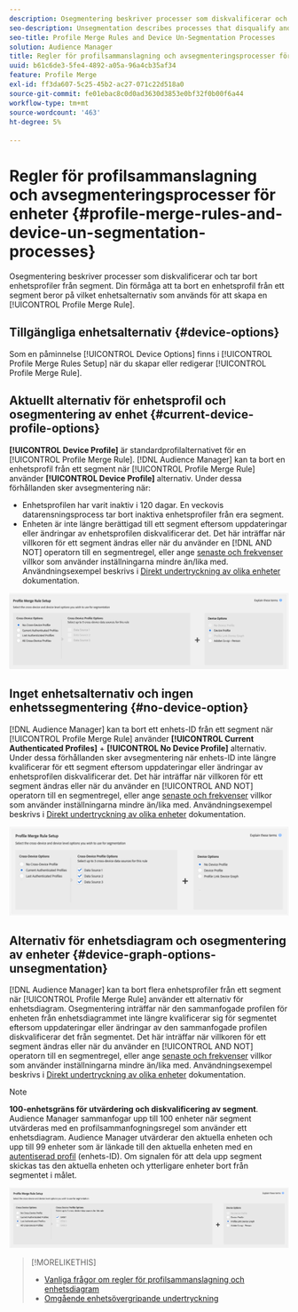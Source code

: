 ```yaml
---
description: Osegmentering beskriver processer som diskvalificerar och tar bort enhetsprofiler från segment. Din möjlighet att ta bort en enhetsprofil från ett segment beror på vilket enhetsalternativ som används för att skapa en profilkopplingsregel.
seo-description: Unsegmentation describes processes that disqualify and remove device profiles from segments. Your ability to remove a device profile from a segment depends on the device option used to create a Profile Merge Rule.
seo-title: Profile Merge Rules and Device Un-Segmentation Processes
solution: Audience Manager
title: Regler för profilsammanslagning och avsegmenteringsprocesser för enheter
uuid: b61c6de3-5fe4-4892-a05a-96a4cb35af34
feature: Profile Merge
exl-id: ff3da607-5c25-45b2-ac27-071c22d518a0
source-git-commit: fe01ebac8c0d0ad3630d3853e0bf32f0b00f6a44
workflow-type: tm+mt
source-wordcount: '463'
ht-degree: 5%

---
```


# Regler för profilsammanslagning och avsegmenteringsprocesser för enheter {#profile-merge-rules-and-device-un-segmentation-processes}

Osegmentering beskriver processer som diskvalificerar och tar bort enhetsprofiler från segment. Din förmåga att ta bort en enhetsprofil från ett segment beror på vilket enhetsalternativ som används för att skapa en [!UICONTROL Profile Merge Rule].

## Tillgängliga enhetsalternativ {#device-options}

Som en påminnelse [!UICONTROL Device Options] finns i [!UICONTROL Profile Merge Rules Setup] när du skapar eller redigerar [!UICONTROL Profile Merge Rule].

## Aktuellt alternativ för enhetsprofil och osegmentering av enhet {#current-device-profile-options}

**[!UICONTROL Device Profile]** är standardprofilalternativet för en [!UICONTROL Profile Merge Rule]. [!DNL Audience Manager] kan ta bort en enhetsprofil från ett segment när [!UICONTROL Profile Merge Rule] använder **[!UICONTROL Device Profile]** alternativ. Under dessa förhållanden sker avsegmentering när:

* Enhetsprofilen har varit inaktiv i 120 dagar. En veckovis datarensningsprocess tar bort inaktiva enhetsprofiler från era segment.
* Enheten är inte längre berättigad till ett segment eftersom uppdateringar eller ändringar av enhetsprofilen diskvalificerar det. Det här inträffar när villkoren för ett segment ändras eller när du använder en [!DNL AND NOT] operatorn till en segmentregel, eller ange [senaste och frekvenser](../segments/recency-and-frequency.md) villkor som använder inställningarna mindre än/lika med. Användningsexempel beskrivs i [Direkt undertryckning av olika enheter](instant-cross-device-suppression.md) dokumentation.

![endast enhet](assets/device-only.png)

## Inget enhetsalternativ och ingen enhetssegmentering {#no-device-option}

[!DNL Audience Manager] kan ta bort ett enhets-ID från ett segment när [!UICONTROL Profile Merge Rule] använder **[!UICONTROL Current Authenticated Profiles]** + **[!UICONTROL No Device Profile]** alternativ. Under dessa förhållanden sker avsegmentering när enhets-ID inte längre kvalificerar för ett segment eftersom uppdateringar eller ändringar av enhetsprofilen diskvalificerar det. Det här inträffar när villkoren för ett segment ändras eller när du använder en [!UICONTROL AND NOT] operatorn till en segmentregel, eller ange [senaste och frekvenser](../segments/recency-and-frequency.md) villkor som använder inställningarna mindre än/lika med. Användningsexempel beskrivs i [Direkt undertryckning av olika enheter](instant-cross-device-suppression.md) dokumentation.

![](assets/current-no-device.png)

## Alternativ för enhetsdiagram och osegmentering av enheter {#device-graph-options-unsegmentation}

[!DNL Audience Manager] kan ta bort flera enhetsprofiler från ett segment när [!UICONTROL Profile Merge Rule] använder ett alternativ för enhetsdiagram. Osegmentering inträffar när den sammanfogade profilen för enheten från enhetsdiagrammet inte längre kvalificerar sig för segmentet eftersom uppdateringar eller ändringar av den sammanfogade profilen diskvalificerar det från segmentet. Det här inträffar när villkoren för ett segment ändras eller när du använder en [!UICONTROL AND NOT] operatorn till en segmentregel, eller ange [senaste och frekvenser](../segments/recency-and-frequency.md) villkor som använder inställningarna mindre än/lika med. Användningsexempel beskrivs i [Direkt undertryckning av olika enheter](instant-cross-device-suppression.md) dokumentation.

>[!NOTE]
>
>**100-enhetsgräns för utvärdering och diskvalificering av segment**.
>Audience Manager sammanfogar upp till 100 enheter när segment utvärderas med en profilsammanfogningsregel som använder ett enhetsdiagram. Audience Manager utvärderar den aktuella enheten och upp till 99 enheter som är länkade till den aktuella enheten med en [autentiserad profil](../../reference/visitor-authentication-states.md) (enhets-ID). Om signalen för att dela upp segment skickas tas den aktuella enheten och ytterligare enheter bort från segmentet i målet.

![](assets/last-device-graph.png)

>[!MORELIKETHIS]
>
>* [Vanliga frågor om regler för profilsammanslagning och enhetsdiagram](../../faq/faq-profile-merge.md)
>* [Omgående enhetsövergripande undertryckning](instant-cross-device-suppression.md)

